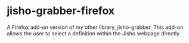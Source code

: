 # jisho-grabber-firefox
A Firefox add-on version of my other library, jisho-grabber. This add-on allows the user to select a definition within the Jisho webpage directly.
